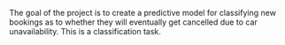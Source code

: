 The goal of the project is to create a predictive model for classifying new bookings as to whether they will eventually get cancelled due to car unavailability. 
This is a classification task.
